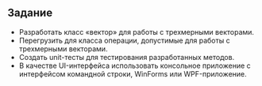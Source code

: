 ## Задание

- Разработать класс «вектор» для работы с трехмерными векторами.
- Перегрузить для класса операции, допустимые для работы с трехмерными векторами.
- Создать unit-тесты для тестирования разработанных методов.
- В качестве UI-интерфейса использовать консольное приложение с интерфейсом командной строки, WinForms или WPF-приложение.
